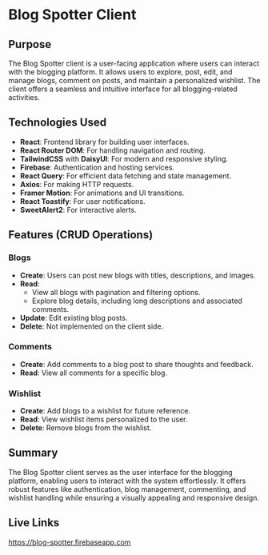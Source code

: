 # Blog Spotter Client

## Purpose
The Blog Spotter client is a user-facing application where users can interact with the blogging platform. It allows users to explore, post, edit, and manage blogs, comment on posts, and maintain a personalized wishlist. The client offers a seamless and intuitive interface for all blogging-related activities.

## Technologies Used
- **React**: Frontend library for building user interfaces.
- **React Router DOM**: For handling navigation and routing.
- **TailwindCSS** with **DaisyUI**: For modern and responsive styling.
- **Firebase**: Authentication and hosting services.
- **React Query**: For efficient data fetching and state management.
- **Axios**: For making HTTP requests.
- **Framer Motion**: For animations and UI transitions.
- **React Toastify**: For user notifications.
- **SweetAlert2**: For interactive alerts.

## Features (CRUD Operations)
### Blogs
- **Create**: Users can post new blogs with titles, descriptions, and images.
- **Read**: 
  - View all blogs with pagination and filtering options.
  - Explore blog details, including long descriptions and associated comments.
- **Update**: Edit existing blog posts.
- **Delete**: Not implemented on the client side.

### Comments
- **Create**: Add comments to a blog post to share thoughts and feedback.
- **Read**: View all comments for a specific blog.

### Wishlist
- **Create**: Add blogs to a wishlist for future reference.
- **Read**: View wishlist items personalized to the user.
- **Delete**: Remove blogs from the wishlist.

## Summary
The Blog Spotter client serves as the user interface for the blogging platform, enabling users to interact with the system effortlessly. It offers robust features like authentication, blog management, commenting, and wishlist handling while ensuring a visually appealing and responsive design.

## Live Links

https://blog-spotter.firebaseapp.com